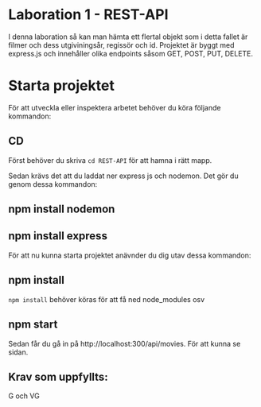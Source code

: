# Laboration 1 - REST-API

I denna laboration så kan man hämta ett flertal objekt som i detta fallet är filmer och dess utgiviningsår, regissör och id. Projektet är byggt med express.js och innehåller olika endpoints såsom GET, POST, PUT, DELETE. 

# Starta projektet 

För att utveckla eller inspektera arbetet behöver du köra följande kommandon:

## CD

Först behöver du skriva `cd REST-API` för att hamna i rätt mapp.

Sedan krävs det att du laddat ner express js och nodemon. Det gör du genom dessa kommandon:

## npm install nodemon

## npm install express

För att nu kunna starta projektet anävnder du dig utav dessa kommandon:

## npm install

`npm install` behöver köras för att få ned node_modules osv

## npm start

Sedan får du gå in på http://localhost:300/api/movies. För att kunna se sidan.

## Krav som uppfyllts:
G och VG

